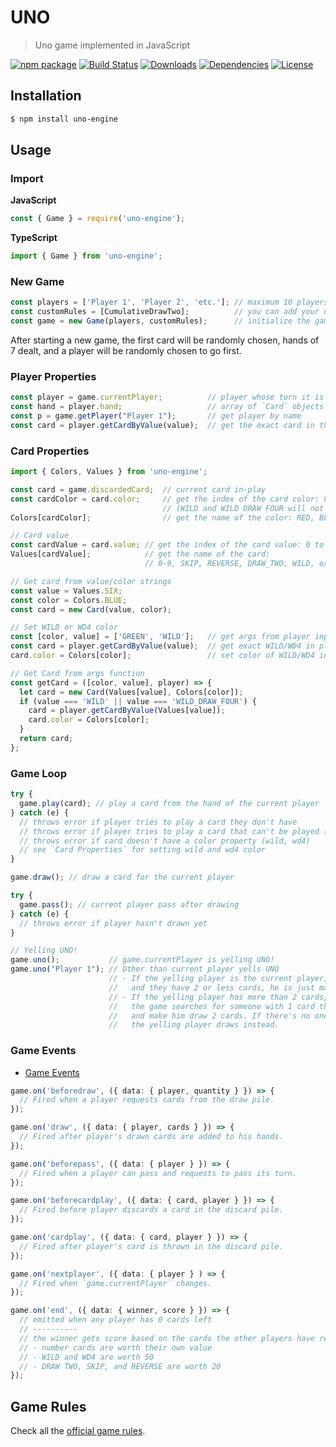 # UNO
> Uno game implemented in JavaScript

[![npm package](https://img.shields.io/npm/v/uno-engine.svg?label=uno-engine)](https://www.npmjs.com/package/uno-engine)
[![Build Status](https://img.shields.io/travis/danguilherme/uno/master.svg)](https://travis-ci.org/danguilherme/uno)
[![Downloads](https://img.shields.io/npm/dt/uno-engine.svg)](https://www.npmjs.com/package/uno-engine)
[![Dependencies](https://img.shields.io/david/danguilherme/uno.svg)](https://david-dm.org/danguilherme/uno)
[![License](https://img.shields.io/github/license/danguilherme/uno.svg)](LICENSE)


## Installation
```bash
$ npm install uno-engine
```

## Usage

### Import
**JavaScript**
```js
const { Game } = require('uno-engine');
```

**TypeScript**
```ts
import { Game } from 'uno-engine';
```

### New Game
```ts
const players = ['Player 1', 'Player 2', 'etc.']; // maximum 10 players with unique names
const customRules = [CumulativeDrawTwo];          // you can add your own rules (see https://github.com/danguilherme/uno/tree/v0.1.0-alpha/src/house-rules)
const game = new Game(players, customRules);      // initialize the game
```
After starting a new game, the first card will be randomly chosen, hands of 7 dealt, and a player will be randomly chosen to go first.

### Player Properties
```ts
const player = game.currentPlayer;          // player whose turn it is
const hand = player.hand;                   // array of `Card` objects
const p = game.getPlayer("Player 1");       // get player by name
const card = player.getCardByValue(value);  // get the exact card in the player's hand
```

### Card Properties
```ts
import { Colors, Values } from 'uno-engine';

const card = game.discardedCard;  // current card in-play
const cardColor = card.color;     // get the index of the card color: 0 to 3
                                  // (WILD and WILD DRAW FOUR will not have this property set)
Colors[cardColor];                // get the name of the color: RED, BLUE, GREEN, or YELLOW

// Card value
const cardValue = card.value; // get the index of the card value: 0 to 14
Values[cardValue];            // get the name of the card:
                              // 0-9, SKIP, REVERSE, DRAW_TWO, WILD, or WILD_DRAW_TWO

// Get card from value/color strings
const value = Values.SIX;
const color = Colors.BLUE;
const card = new Card(value, color);

// Set WILD or WD4 color
const [color, value] = ['GREEN', 'WILD'];   // get args from player input
const card = player.getCardByValue(value);  // get exact WILD/WD4 in player's hand
card.color = Colors[color];                 // set color of WILD/WD4 in hand

// Get Card from args function
const getCard = ([color, value], player) => {
  let card = new Card(Values[value], Colors[color]);
  if (value === 'WILD' || value === 'WILD_DRAW_FOUR') {
    card = player.getCardByValue(Values[value]);
    card.color = Colors[color];
  }
  return card;
};
```

### Game Loop
```ts
try {
  game.play(card); // play a card from the hand of the current player
} catch (e) {
  // throws error if player tries to play a card they don't have
  // throws error if player tries to play a card that can't be played (doesn't match discardedCard)
  // throws error if card doesn't have a color property (wild, wd4)
  // see `Card Properties` for setting wild and wd4 color
}

game.draw(); // draw a card for the current player

try {
  game.pass(); // current player pass after drawing
} catch (e) {
  // throws error if player hasn't drawn yet
}

// Yelling UNO!
game.uno();           // game.currentPlayer is yelling UNO!
game.uno("Player 1"); // Other than current player yells UNO
                      // - If the yelling player is the current player,
                      //   and they have 2 or less cards, he is just marked as "yelled"
                      // - If the yelling player has more than 2 cards,
                      //   the game searches for someone with 1 card that did not yell "UNO!",
                      //   and make him draw 2 cards. If there's no one,
                      //   the yelling player draws instead.
```

### Game Events

- [Game Events](https://github.com/danguilherme/uno/blob/feature/typescript/src/events/game-events.ts)

```ts
game.on('beforedraw', ({ data: { player, quantity } }) => {
  // Fired when a player requests cards from the draw pile.
});

game.on('draw', ({ data: { player, cards } }) => {
  // Fired after player's drawn cards are added to his hands.
});

game.on('beforepass', ({ data: { player } }) => {
  // Fired when a player can pass and requests to pass its turn.
});

game.on('beforecardplay', ({ data: { card, player } }) => {
  // Fired before player discards a card in the discard pile.
});

game.on('cardplay', ({ data: { card, player } }) => {
  // Fired after player's card is thrown in the discard pile.
});

game.on('nextplayer', ({ data: { player } ) => {
  // Fired when `game.currentPlayer` changes.
});

game.on('end', ({ data: { winner, score } }) => {
  // emitted when any player has 0 cards left
  // ----------
  // the winner gets score based on the cards the other players have remaining at the end:
  // - number cards are worth their own value
  // - WILD and WD4 are worth 50
  // - DRAW TWO, SKIP, and REVERSE are worth 20
});
```

## Game Rules

Check all the [official game rules](RULES.md).